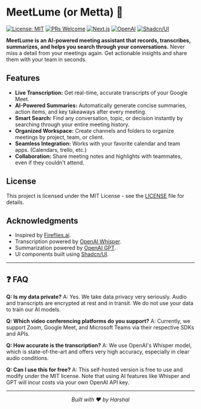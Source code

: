 # MeetLume (or Metta) 🪩

[![License: MIT](https://img.shields.io/badge/License-MIT-yellow.svg)](https://opensource.org/licenses/MIT)
[![PRs Welcome](https://img.shields.io/badge/PRs-welcome-brightgreen.svg)](http://makeapullrequest.com)
[![Next.js](https://img.shields.io/badge/Next.js-black?style=flat&logo=next.js)](https://nextjs.org/)
[![OpenAI](https://img.shields.io/badge/OpenAI-412991?style=flat&logo=openai)](https://openai.com/)
[![Shadcn/UI](https://img.shields.io/badge/Shadcn/UI-black?style=flat&logo=shadcnui)](https://ui.shadcn.com/)


**MeetLume is an AI-powered meeting assistant that records, transcribes, summarizes, and helps you search through your conversations.** Never miss a detail from your meetings again. Get actionable insights and share them with your team in seconds.


## Features

- **Live Transcription:** Get real-time, accurate transcripts of your Google Meet.
- **AI-Powered Summaries:** Automatically generate concise summaries, action items, and key takeaways after every meeting.
- **Smart Search:** Find any conversation, topic, or decision instantly by searching through your entire meeting history.
- **Organized Workspace:** Create channels and folders to organize meetings by project, team, or client.
- **Seamless Integration:** Works with your favorite calendar and team apps. (Calendars, trello, etc.)
- **Collaboration:** Share meeting notes and highlights with teammates, even if they couldn't attend.

## License

This project is licensed under the MIT License - see the [LICENSE](LICENSE) file for details.

## Acknowledgments

- Inspired by [Fireflies.ai](https://fireflies.ai/).
- Transcription powered by [OpenAI Whisper](https://openai.com/research/whisper).
- Summarization powered by [OpenAI GPT](https://openai.com/product/gpt-4).
- UI components built using [Shadcn/UI](https://ui.shadcn.com/).

---

## ❓ FAQ

**Q: Is my data private?**
A: Yes. We take data privacy very seriously. Audio and transcripts are encrypted at rest and in transit. We do not use your data to train our AI models.

**Q: Which video conferencing platforms do you support?**
A: Currently, we support Zoom, Google Meet, and Microsoft Teams via their respective SDKs and APIs.

**Q: How accurate is the transcription?**
A: We use OpenAI's Whisper model, which is state-of-the-art and offers very high accuracy, especially in clear audio conditions.

**Q: Can I use this for free?**
A: This self-hosted version is free to use and modify under the MIT license. Note that using AI features like Whisper and GPT will incur costs via your own OpenAI API key.

---

<p align="center">
  <i>Built with ❤️ by Harshal</i>
</p>